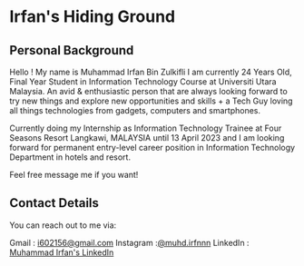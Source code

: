 # Irfan's Hiding Ground

## Personal Background
Hello ! My name is Muhammad Irfan Bin Zulkifli I am currently 24 Years Old, Final Year Student in Information Technology Course at Universiti Utara Malaysia.
An avid & enthusiastic person that are always looking forward to try new things and explore new opportunities and skills + a Tech Guy loving all things technologies from gadgets, computers and smartphones.

Currently doing my Internship as Information Technology Trainee at Four Seasons Resort Langkawi, MALAYSIA until 13 April 2023 and I am looking forward for permanent entry-level career position in Information Technology Department in hotels and resort.

Feel free message me if you want!

## Contact Details
You can reach out to me via:  

Gmail : i602156@gmail.com
Instagram :[@muhd.irfnnn](https://www.instagram.com/muhd.irfnnn)
LinkedIn : [Muhammad Irfan's LinkedIn](https://www.linkedin.com/in/muhammad-irfan-zulkifli-341923205/)

